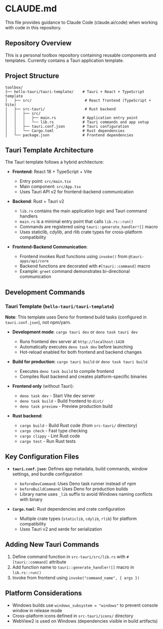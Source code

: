 # CLAUDE.md

This file provides guidance to Claude Code (claude.ai/code) when working with code in this repository.

## Repository Overview

This is a personal toolbox repository containing reusable components and templates. Currently contains a Tauri application template.

## Project Structure

```
toolbox/
├── hello-tauri/tauri-template/    # Tauri + React + TypeScript template
│   ├── src/                        # React frontend (TypeScript + Vite)
│   ├── src-tauri/                  # Rust backend
│   │   ├── src/
│   │   │   ├── main.rs            # Application entry point
│   │   │   └── lib.rs             # Tauri commands and app setup
│   │   ├── tauri.conf.json        # Tauri configuration
│   │   └── Cargo.toml             # Rust dependencies
│   └── package.json               # Frontend dependencies
```

## Tauri Template Architecture

The Tauri template follows a hybrid architecture:

- **Frontend**: React 18 + TypeScript + Vite
  - Entry point: `src/main.tsx`
  - Main component: `src/App.tsx`
  - Uses Tauri API v2 for frontend-backend communication

- **Backend**: Rust + Tauri v2
  - `lib.rs` contains the main application logic and Tauri command handlers
  - `main.rs` is a minimal entry point that calls `lib.rs::run()`
  - Commands are registered using `tauri::generate_handler![]` macro
  - Uses staticlib, cdylib, and rlib crate types for cross-platform compatibility

- **Frontend-Backend Communication**:
  - Frontend invokes Rust functions using `invoke()` from `@tauri-apps/api/core`
  - Backend functions are decorated with `#[tauri::command]` macro
  - Example: `greet` command demonstrates bi-directional communication

## Development Commands

### Tauri Template (`hello-tauri/tauri-template`)

**Note**: This template uses Deno for frontend build tasks (configured in `tauri.conf.json`), not npm/yarn.

- **Development mode**: `cargo tauri dev` or `deno task tauri dev`
  - Runs frontend dev server at `http://localhost:1420`
  - Automatically executes `deno task dev` before launching
  - Hot-reload enabled for both frontend and backend changes

- **Build for production**: `cargo tauri build` or `deno task tauri build`
  - Executes `deno task build` to compile frontend
  - Compiles Rust backend and creates platform-specific binaries

- **Frontend only** (without Tauri):
  - `deno task dev` - Start Vite dev server
  - `deno task build` - Build frontend to `dist/`
  - `deno task preview` - Preview production build

- **Rust backend**:
  - `cargo build` - Build Rust code (from `src-tauri/` directory)
  - `cargo check` - Fast type checking
  - `cargo clippy` - Lint Rust code
  - `cargo test` - Run Rust tests

## Key Configuration Files

- **`tauri.conf.json`**: Defines app metadata, build commands, window settings, and bundle configuration
  - `beforeDevCommand`: Uses Deno task runner instead of npm
  - `beforeBuildCommand`: Uses Deno for production builds
  - Library name uses `_lib` suffix to avoid Windows naming conflicts with binary

- **`Cargo.toml`**: Rust dependencies and crate configuration
  - Multiple crate types (`staticlib`, `cdylib`, `rlib`) for platform compatibility
  - Uses Tauri v2 and serde for serialization

## Adding New Tauri Commands

1. Define command function in `src-tauri/src/lib.rs` with `#[tauri::command]` attribute
2. Add function name to `tauri::generate_handler![]` macro in `lib.rs::run()`
3. Invoke from frontend using `invoke("command_name", { args })`

## Platform Considerations

- Windows builds use `windows_subsystem = "windows"` to prevent console window in release mode
- Cross-platform icons defined in `src-tauri/icons/` directory
- WebView2 is used on Windows (dependencies visible in build artifacts)
